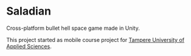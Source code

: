 # Saladian
Cross-platform bullet hell space game made in Unity.

This project started as mobile course project for [Tampere University of Applied Sciences](http://www.tamk.fi/web/tamken).
